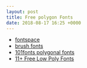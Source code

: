 ```yaml
---
layout: post
title: Free polygon Fonts
date: 2018-08-17 16:25 +0000
---
```



 - [fontspace](http://www.fontspace.com/category/polygon)
 - [brush fonts](https://www.creativebloq.com/typography/free-brush-fonts-5132899/2)
 - [101fonts polygonal fonts](https://www.1001fonts.com/polygonal-fonts.html?page=1)
 - [11+ Free Low Poly Fonts](https://www.hipsthetic.com/11-free-low-poly-fonts/)

 

